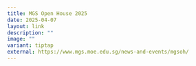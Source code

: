 ```yaml
---
title: MGS Open House 2025
date: 2025-04-07
layout: link
description: ""
image: ""
variant: tiptap
external: https://www.mgs.moe.edu.sg/news-and-events/mgsoh/
---
```


